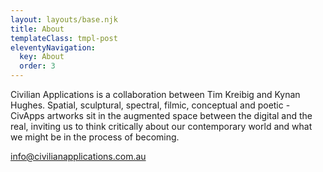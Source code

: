 ```yaml
---
layout: layouts/base.njk
title: About
templateClass: tmpl-post
eleventyNavigation:
  key: About
  order: 3
---
```


Civilian Applications is a collaboration between Tim Kreibig and Kynan Hughes. Spatial, sculptural, spectral, filmic, conceptual and poetic - CivApps artworks sit in the augmented space between the digital and the real, inviting us to think critically about our contemporary world and what we might be in the process of becoming.

[info@civilianapplications.com.au](mailto:info@civilianapplications.com.au)

